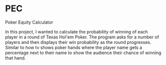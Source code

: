 # PEC
Poker Equity Calculator

In this project, I wanted to calculate the probability of winning of each player in a round of Texas Hol'em Poker.
The program asks for a number of players and then displays their win probability as the round progresses.
Similar to how tv shows poker hands where the player name gets a percentage next to their name to show the audience their chance of winning that hand.

